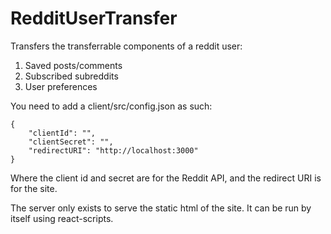 # RedditUserTransfer

Transfers the transferrable components of a reddit user:

1. Saved posts/comments
2. Subscribed subreddits
3. User preferences

You need to add a client/src/config.json as such:

```
{
    "clientId": "",
    "clientSecret": "",
    "redirectURI": "http://localhost:3000"
}
```

Where the client id and secret are for the Reddit API, and the redirect URI is for the site.

The server only exists to serve the static html of the site. It can be run by itself using react-scripts.
